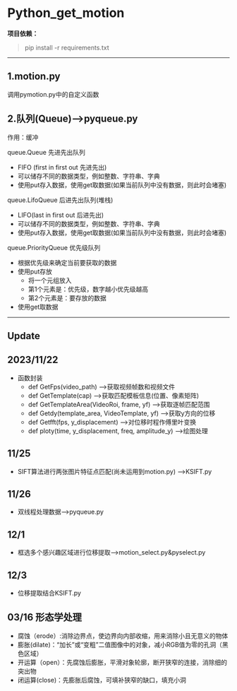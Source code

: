 # Python_get_motion
**项目依赖：**
> pip install -r requirements.txt
___
## 1.motion.py
调用pymotion.py中的自定义函数

## 2.队列(Queue)-->pyqueue.py
作用：缓冲

queue.Queue	先进先出队列
- FIFO (first in first out 先进先出)
- 可以储存不同的数据类型，例如整数、字符串、字典
- 使用put存入数据，使用get取数据(如果当前队列中没有数据，则此时会堵塞)

queue.LifoQueue	后进先出队列(堆栈)
- LIFO(last in first out 后进先出)
- 可以储存不同的数据类型，例如整数、字符串、字典
- 使用put存入数据，使用get取数据(如果当前队列中没有数据，则此时会堵塞)

queue.PriorityQueue	优先级队列
- 根据优先级来确定当前要获取的数据
- 使用put存放
  - 将一个元组放入
  - 第1个元素是：优先级，数字越小优先级越高
  - 第2个元素是：要存放的数据
- 使用get取数据

---
## Update
## 2023/11/22
- 函数封装 
  - def GetFps(video_path)  -->获取视频帧数和视频文件
  - def GetTemplate(cap)   -->获取匹配模板信息(位置、像素矩阵)
  - def GetTemplateArea(VideoRoi, frame, yf)  -->获取逐帧匹配范围
  - def Getdy(template_area, VideoTemplate, yf)  -->获取y方向的位移
  - def Getfft(fps, y_displacement)  -->对位移时程作傅里叶变换
  - def ploty(time, y_displacement, freq, amplitude_y)  -->绘图处理

## 11/25
- SIFT算法进行两张图片特征点匹配(尚未运用到motion.py)  -->KSIFT.py

## 11/26
- 双线程处理数据-->pyqueue.py

## 12/1
- 框选多个感兴趣区域进行位移提取-->motion_select.py&pyselect.py

## 12/3
- 位移提取结合KSIFT.py

## 03/16   形态学处理
- 腐蚀（erode）:消除边界点，使边界向内部收缩，用来消除小且无意义的物体
- 膨胀(dilate)：“加长”或“变粗”二值图像中的对象，减小RGB值为零的孔洞（黑色区域）
- 开运算（open）：先腐蚀后膨胀，平滑对象轮廓，断开狭窄的连接，消除细的突出物
- 闭运算(close)：先膨胀后腐蚀，可填补狭窄的缺口，填充小洞
